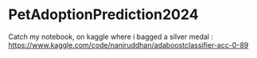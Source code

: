 # PetAdoptionPrediction2024

Catch my notebook, on kaggle where i bagged a silver medal : https://www.kaggle.com/code/naniruddhan/adaboostclassifier-acc-0-89
 
